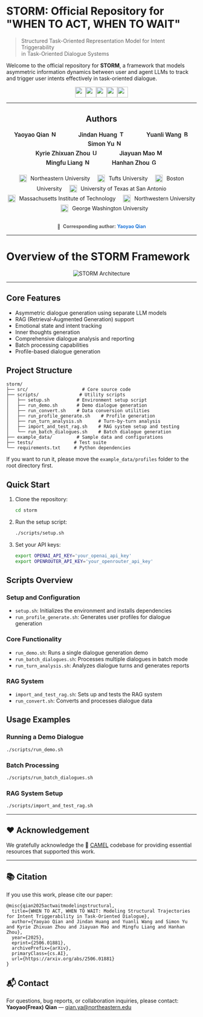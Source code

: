 # STORM: Official Repository for "WHEN TO ACT, WHEN TO WAIT"

> Structured Task-Oriented Representation Model for Intent Triggerability  
> in Task-Oriented Dialogue Systems

Welcome to the official repository for **STORM**, a framework that models asymmetric information dynamics between user and agent LLMs to track and trigger user intents effectively in task-oriented dialogue.

<p align="center" style="font-size:0;">

  <a href="https://arxiv.org/abs/2506.01881" target="_blank" rel="noopener noreferrer" style="display:inline-block;">
    <img src="https://img.shields.io/badge/arXiv-PDF-A42C25?style=for-the-badge&logo=arxiv&logoColor=white" alt="arXiv PDF" style="display:block; height:28px;"/>
  </a>&nbsp;

  <a href="https://nanostorm.netlify.app/" target="_blank" rel="noopener noreferrer" style="display:inline-block;">
    <img src="https://img.shields.io/badge/Project-Page-1E90FF?style=for-the-badge&logo=chromium&logoColor=white" alt="Project Page" style="display:block; height:28px;" />
  </a>&nbsp;

  <a href="https://github.com/H-Freax/Storm" target="_blank" rel="noopener noreferrer" style="display:inline-block;">
    <img src="https://img.shields.io/badge/GitHub-Code-181717?style=for-the-badge&logo=github&logoColor=white" alt="GitHub Code" style="display:block; height:28px;" />
  </a>&nbsp;

  <a href="https://huggingface.co/datasets/FreaxRuby/storm" target="_blank" rel="noopener noreferrer" style="display:inline-block;">
    <img src="https://img.shields.io/badge/Dataset-HuggingFace-FF6F00?style=for-the-badge&logo=huggingface&logoColor=white" alt="HuggingFace Dataset" style="display:block; height:28px;" />
  </a>&nbsp;

  <a href="https://v0-dialogue-analysis-dashboard.vercel.app/" target="_blank" rel="noopener noreferrer" style="display:inline-block;">
    <img src="https://img.shields.io/badge/Dashboard-Visualization-0066CC?style=for-the-badge&logo=chartdotjs&logoColor=white" alt="Dashboard Visualization" style="display:block; height:28px;" />
  </a>

</p>




---
<h2 align="center">Authors</h2>
<p align="center" style="font-size:1.1em; line-height:1.6;">

  <span style="position: relative; display: inline-block; margin: 0 20px; padding-right: 20px; font-weight: 600;">
    <a href="https://h-freax.github.io/" target="_blank" rel="noopener noreferrer" style="text-decoration:none; color: inherit;">
      Yaoyao Qian 
    </a>
    <img src="https://upload.wikimedia.org/wikipedia/commons/b/bb/NU_RGB_seal_R.png" alt="Northeastern University" width="16" style="position: absolute; top: 0; right: 0;" />
  </span>&nbsp;&nbsp;&nbsp;

  <span style="position: relative; display: inline-block; margin: 0 20px; padding-right: 20px; font-weight: 600;">
    <a href="https://jindanh.github.io/" target="_blank" rel="noopener noreferrer" style="text-decoration:none; color: inherit;">
      Jindan Huang
    </a>
    <img src="https://upload.wikimedia.org/wikipedia/en/thumb/b/b1/Tufts_official_seal.svg/1920px-Tufts_official_seal.svg.png" alt="Tufts University" width="16" style="position: absolute; top: 0; right: 0;" />
  </span>&nbsp;&nbsp;&nbsp;

  <span style="position: relative; display: inline-block; margin: 0 20px; padding-right: 20px; font-weight: 600;">
    <a href="https://pentium3.github.io/" target="_blank" rel="noopener noreferrer" style="text-decoration:none; color: inherit;">
      Yuanli Wang
    </a>
    <img src="https://upload.wikimedia.org/wikipedia/en/thumb/1/15/Boston_University_Terriers_logo.svg/1200px-Boston_University_Terriers_logo.svg.png" alt="Boston University" width="16" style="position: absolute; top: 0; right: 0;" />
  </span>&nbsp;&nbsp;&nbsp;

  <span style="position: relative; display: inline-block; margin: 0 20px; padding-right: 20px; font-weight: 600;">
    <a href="https://simonucl.github.io/" target="_blank" rel="noopener noreferrer" style="text-decoration:none; color: inherit;">
      Simon Yu
    </a>
    <img src="https://upload.wikimedia.org/wikipedia/commons/b/bb/NU_RGB_seal_R.png" alt="Northeastern University" width="16" style="position: absolute; top: 0; right: 0;" />
  </span>

  <br />

  <span style="position: relative; display: inline-block; margin: 0 20px; padding-right: 20px; font-weight: 600;">
    <a href="https://kyriezz.com/" target="_blank" rel="noopener noreferrer" style="text-decoration:none; color: inherit;">
      Kyrie Zhixuan Zhou
    </a>
    <img src="https://upload.wikimedia.org/wikipedia/en/thumb/8/8b/University_of_Texas_at_San_Antonio_seal.svg/1200px-University_of_Texas_at_San_Antonio_seal.svg.png" alt="UT San Antonio" width="16" style="position: absolute; top: 0; right: 0;" />
  </span>&nbsp;&nbsp;&nbsp;

  <span style="position: relative; display: inline-block; margin: 0 20px; padding-right: 20px; font-weight: 600;">
    <a href="https://jiayuanm.com/" target="_blank" rel="noopener noreferrer" style="text-decoration:none; color: inherit;">
      Jiayuan Mao
    </a>
    <img src="https://upload.wikimedia.org/wikipedia/commons/0/0c/MIT_logo.svg" alt="MIT" width="16" style="position: absolute; top: 0; right: 0;" />
  </span>&nbsp;&nbsp;&nbsp;

  <span style="position: relative; display: inline-block; margin: 0 20px; padding-right: 20px; font-weight: 600;">
    <a href="https://www.mingfuliang.com/" target="_blank" rel="noopener noreferrer" style="text-decoration:none; color: inherit;">
      Mingfu Liang
    </a>
    <img src="https://upload.wikimedia.org/wikipedia/commons/thumb/5/56/Northwestern_University_seal.svg/1200px-Northwestern_University_seal.svg.png" alt="Northwestern University" width="16" style="position: absolute; top: 0; right: 0;" />
  </span>&nbsp;&nbsp;&nbsp;

  <span style="position: relative; display: inline-block; margin: 0 20px; padding-right: 20px; font-weight: 600;">
    <a href="https://hanhanzhou.com/" target="_blank" rel="noopener noreferrer" style="text-decoration:none; color: inherit;">
      Hanhan Zhou
    </a>
    <img src="https://upload.wikimedia.org/wikipedia/en/thumb/d/d8/George_Washington_University_seal.svg/1920px-George_Washington_University_seal.svg.png" alt="George Washington University" width="16" style="position: absolute; top: 0; right: 0;" />
  </span>

</p>



<p align="center" style="margin-top: 1.2em; line-height: 1.6; font-size: 1em;">
  <span style="vertical-align: middle; margin-right: 6px;">
    <img src="https://upload.wikimedia.org/wikipedia/commons/b/bb/NU_RGB_seal_R.png" alt="Northeastern University" width="20" style="position: relative; top: 2px;">
  </span> Northeastern University &nbsp;&nbsp;&nbsp;
  
  <span style="vertical-align: middle; margin-right: 6px;">
    <img src="https://upload.wikimedia.org/wikipedia/en/thumb/b/b1/Tufts_official_seal.svg/1920px-Tufts_official_seal.svg.png" alt="Tufts University" width="20" style="position: relative; top: 2px;">
  </span> Tufts University &nbsp;&nbsp;&nbsp;
  
  <span style="vertical-align: middle; margin-right: 6px;">
    <img src="https://upload.wikimedia.org/wikipedia/en/thumb/1/15/Boston_University_Terriers_logo.svg/1200px-Boston_University_Terriers_logo.svg.png" alt="Boston University" width="20" style="position: relative; top: 2px;">
  </span> Boston University &nbsp;&nbsp;&nbsp;
  
  <span style="vertical-align: middle; margin-right: 6px;">
    <img src="https://upload.wikimedia.org/wikipedia/en/thumb/8/8b/University_of_Texas_at_San_Antonio_seal.svg/1200px-University_of_Texas_at_San_Antonio_seal.svg.png" alt="UT San Antonio" width="20" style="position: relative; top: 2px;">
  </span> University of Texas at San Antonio
  <br />
  <span style="vertical-align: middle; margin-right: 6px;">
    <img src="https://upload.wikimedia.org/wikipedia/commons/0/0c/MIT_logo.svg" alt="MIT" width="20" style="position: relative; top: 2px;">
  </span> Massachusetts Institute of Technology &nbsp;&nbsp;&nbsp;
  
  <span style="vertical-align: middle; margin-right: 6px;">
    <img src="https://upload.wikimedia.org/wikipedia/commons/thumb/5/56/Northwestern_University_seal.svg/1200px-Northwestern_University_seal.svg.png" alt="Northwestern University" width="20" style="position: relative; top: 2px;">
  </span> Northwestern University &nbsp;&nbsp;&nbsp;
  
  <span style="vertical-align: middle; margin-right: 6px;">
    <img src="https://upload.wikimedia.org/wikipedia/en/thumb/d/d8/George_Washington_University_seal.svg/1920px-George_Washington_University_seal.svg.png" alt="George Washington University" width="20" style="position: relative; top: 2px;">
  </span> George Washington University
</p>



<p align="center" style="margin-top: 2em; font-size: 0.9em; color: #555;">
  <span style="vertical-align: middle;">&#128231;</span>
  &nbsp;<strong>Corresponding author:</strong> 
  <a href="https://h-freax.github.io/" target="_blank" rel="noopener noreferrer" style="color: #0366d6; text-decoration: none; font-weight: 600;">
    Yaoyao Qian
  </a>
</p>




---

<p align="center">
  <h1>Overview of the STORM Framework</h1>
</p>

<p align="center">
  <img src="https://github.com/user-attachments/assets/a456f5ec-cc82-4a8b-a1c1-5569d8674df3" alt="STORM Architecture" />
</p>

---

## Core Features

- Asymmetric dialogue generation using separate LLM models
- RAG (Retrieval-Augmented Generation) support
- Emotional state and intent tracking
- Inner thoughts generation
- Comprehensive dialogue analysis and reporting
- Batch processing capabilities
- Profile-based dialogue generation

## Project Structure

```
storm/
├── src/                    # Core source code
├── scripts/               # Utility scripts
│   ├── setup.sh          # Environment setup script
│   ├── run_demo.sh       # Demo dialogue generation
│   ├── run_convert.sh    # Data conversion utilities
│   ├── run_profile_generate.sh    # Profile generation
│   ├── run_turn_analysis.sh      # Turn-by-turn analysis
│   ├── import_and_test_rag.sh    # RAG system setup and testing
│   └── run_batch_dialogues.sh    # Batch dialogue generation
├── example_data/         # Sample data and configurations
├── tests/               # Test suite
└── requirements.txt     # Python dependencies
```

If you want to run it, please move the `example_data/profiles` folder to the root directory first.

## Quick Start

1. Clone the repository:
   ```bash
   cd storm
   ```

2. Run the setup script:
   ```bash
   ./scripts/setup.sh
   ```

3. Set your API keys:
   ```bash
   export OPENAI_API_KEY='your_openai_api_key'
   export OPENROUTER_API_KEY='your_openrouter_api_key'
   ```

## Scripts Overview

### Setup and Configuration
- `setup.sh`: Initializes the environment and installs dependencies
- `run_profile_generate.sh`: Generates user profiles for dialogue generation

### Core Functionality
- `run_demo.sh`: Runs a single dialogue generation demo
- `run_batch_dialogues.sh`: Processes multiple dialogues in batch mode
- `run_turn_analysis.sh`: Analyzes dialogue turns and generates reports

### RAG System
- `import_and_test_rag.sh`: Sets up and tests the RAG system
- `run_convert.sh`: Converts and processes dialogue data

## Usage Examples

### Running a Demo Dialogue
```bash
./scripts/run_demo.sh 
```

### Batch Processing
```bash
./scripts/run_batch_dialogues.sh 
```

### RAG System Setup
```bash
./scripts/import_and_test_rag.sh 
```

---

## ❤️ Acknowledgement

We gratefully acknowledge the 🐪 [CAMEL](https://github.com/camel-ai/camel) codebase for providing essential resources that supported this work.

---

## 📚 Citation

If you use this work, please cite our paper:

```
@misc{qian2025actwaitmodelingstructural,
  title={WHEN TO ACT, WHEN TO WAIT: Modeling Structural Trajectories for Intent Triggerability in Task-Oriented Dialogue}, 
  author={Yaoyao Qian and Jindan Huang and Yuanli Wang and Simon Yu and Kyrie Zhixuan Zhou and Jiayuan Mao and Mingfu Liang and Hanhan Zhou},
  year={2025},
  eprint={2506.01881},
  archivePrefix={arXiv},
  primaryClass={cs.AI},
  url={https://arxiv.org/abs/2506.01881}
}
```


## 📬 Contact

For questions, bug reports, or collaboration inquiries, please contact:  
**Yaoyao(Freax) Qian** — [qian.ya@northeastern.edu](mailto:qian.ya@northeastern.edu)


